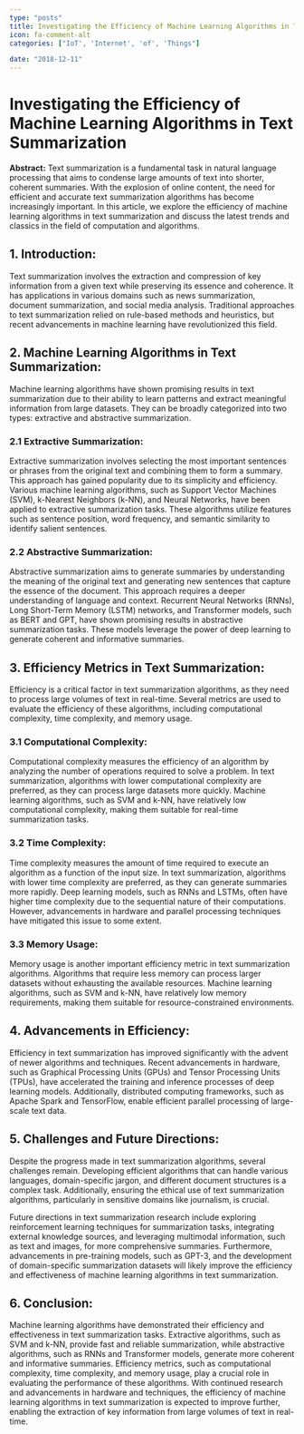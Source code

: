 ```yaml
---
type: "posts"
title: Investigating the Efficiency of Machine Learning Algorithms in Text Summarization
icon: fa-comment-alt
categories: ["IoT', 'Internet', 'of', 'Things"]

date: "2018-12-11"
---
```




# Investigating the Efficiency of Machine Learning Algorithms in Text Summarization

**Abstract:**
Text summarization is a fundamental task in natural language processing that aims to condense large amounts of text into shorter, coherent summaries. With the explosion of online content, the need for efficient and accurate text summarization algorithms has become increasingly important. In this article, we explore the efficiency of machine learning algorithms in text summarization and discuss the latest trends and classics in the field of computation and algorithms.

## 1. Introduction:
Text summarization involves the extraction and compression of key information from a given text while preserving its essence and coherence. It has applications in various domains such as news summarization, document summarization, and social media analysis. Traditional approaches to text summarization relied on rule-based methods and heuristics, but recent advancements in machine learning have revolutionized this field.

## 2. Machine Learning Algorithms in Text Summarization:
Machine learning algorithms have shown promising results in text summarization due to their ability to learn patterns and extract meaningful information from large datasets. They can be broadly categorized into two types: extractive and abstractive summarization.

### 2.1 Extractive Summarization:
Extractive summarization involves selecting the most important sentences or phrases from the original text and combining them to form a summary. This approach has gained popularity due to its simplicity and efficiency. Various machine learning algorithms, such as Support Vector Machines (SVM), k-Nearest Neighbors (k-NN), and Neural Networks, have been applied to extractive summarization tasks. These algorithms utilize features such as sentence position, word frequency, and semantic similarity to identify salient sentences.

### 2.2 Abstractive Summarization:
Abstractive summarization aims to generate summaries by understanding the meaning of the original text and generating new sentences that capture the essence of the document. This approach requires a deeper understanding of language and context. Recurrent Neural Networks (RNNs), Long Short-Term Memory (LSTM) networks, and Transformer models, such as BERT and GPT, have shown promising results in abstractive summarization tasks. These models leverage the power of deep learning to generate coherent and informative summaries.

## 3. Efficiency Metrics in Text Summarization:
Efficiency is a critical factor in text summarization algorithms, as they need to process large volumes of text in real-time. Several metrics are used to evaluate the efficiency of these algorithms, including computational complexity, time complexity, and memory usage.

### 3.1 Computational Complexity:
Computational complexity measures the efficiency of an algorithm by analyzing the number of operations required to solve a problem. In text summarization, algorithms with lower computational complexity are preferred, as they can process large datasets more quickly. Machine learning algorithms, such as SVM and k-NN, have relatively low computational complexity, making them suitable for real-time summarization tasks.

### 3.2 Time Complexity:
Time complexity measures the amount of time required to execute an algorithm as a function of the input size. In text summarization, algorithms with lower time complexity are preferred, as they can generate summaries more rapidly. Deep learning models, such as RNNs and LSTMs, often have higher time complexity due to the sequential nature of their computations. However, advancements in hardware and parallel processing techniques have mitigated this issue to some extent.

### 3.3 Memory Usage:
Memory usage is another important efficiency metric in text summarization algorithms. Algorithms that require less memory can process larger datasets without exhausting the available resources. Machine learning algorithms, such as SVM and k-NN, have relatively low memory requirements, making them suitable for resource-constrained environments.

## 4. Advancements in Efficiency:
Efficiency in text summarization has improved significantly with the advent of newer algorithms and techniques. Recent advancements in hardware, such as Graphical Processing Units (GPUs) and Tensor Processing Units (TPUs), have accelerated the training and inference processes of deep learning models. Additionally, distributed computing frameworks, such as Apache Spark and TensorFlow, enable efficient parallel processing of large-scale text data.

## 5. Challenges and Future Directions:
Despite the progress made in text summarization algorithms, several challenges remain. Developing efficient algorithms that can handle various languages, domain-specific jargon, and different document structures is a complex task. Additionally, ensuring the ethical use of text summarization algorithms, particularly in sensitive domains like journalism, is crucial.

Future directions in text summarization research include exploring reinforcement learning techniques for summarization tasks, integrating external knowledge sources, and leveraging multimodal information, such as text and images, for more comprehensive summaries. Furthermore, advancements in pre-training models, such as GPT-3, and the development of domain-specific summarization datasets will likely improve the efficiency and effectiveness of machine learning algorithms in text summarization.

## 6. Conclusion:
Machine learning algorithms have demonstrated their efficiency and effectiveness in text summarization tasks. Extractive algorithms, such as SVM and k-NN, provide fast and reliable summarization, while abstractive algorithms, such as RNNs and Transformer models, generate more coherent and informative summaries. Efficiency metrics, such as computational complexity, time complexity, and memory usage, play a crucial role in evaluating the performance of these algorithms. With continued research and advancements in hardware and techniques, the efficiency of machine learning algorithms in text summarization is expected to improve further, enabling the extraction of key information from large volumes of text in real-time.